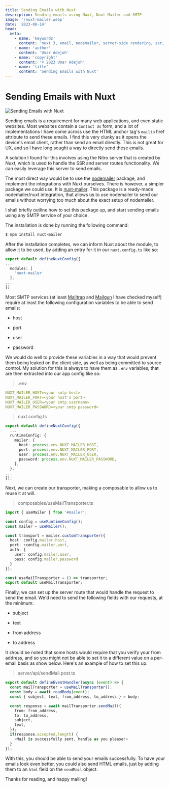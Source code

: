 ```yaml
---
title: Sending Emails with Nuxt
description: Sending emails using Nuxt, Nuxt Mailer and SMTP
image: '/nuxt-mailer.webp'
date: '2023-08-14'
head:
  meta:
    - name: 'keywords'
      content: 'nuxt 3, email, nodemailer, server-side rendering, ssr, nitro, nuxt-mailer, nuxt mailer, smtp'
    - name: 'author'
      content: 'Umar Adejoh'
    - name: 'copyright'
      content: '© 2023 Umar Adejoh'
    - name: 'title'
      content: 'Sending Emails with Nuxt'
---
```


# Sending Emails with Nuxt
![Sending Emails with Nuxt](/nuxt-mailer.webp)

Sending emails is a requirement for many web applications, and even static websites. Most websites contain a `Contact Us` form, and a lot of implementations I have come across use the HTML anchor tag's `mailto` href attribute to send these emails. I find this very clunky as it opens the device's email client, rather than send an email directly. This is not great for UX, and so I have long sought a way to directly send these emails.

A solution I found for this involves using the Nitro server that is created by Nuxt, which is used to handle the SSR and server routes functionality. We can easily leverage this server to send emails.

The most direct way would be to use the [nodemailer](https://www.npmjs.com/package/nodemailer) package, and implement the integrations with Nuxt ourselves. There is however, a simpler package we could use. It is [nuxt-mailer](https://www.npmjs.com/package/nuxt-mailer). This package is a ready-made nodemailer/nuxt integration, that allows us to use nodemailer to send our emails without worrying too much about the exact setup of nodemailer.

I shall briefly outline how to set this package up, and start sending emails using any SMTP service of your choice.

The installation is done by running the following command:

```bash
$ npm install nuxt-mailer
```

After the installation completes, we can inform Nuxt about the module, to allow it to be used, by adding an entry for it in our `nuxt.config.ts` like so:

```ts
export default defineNuxtConfig({
...
  modules: [
    'nuxt-mailer'
  ],
...
})
```

Most SMTP services (at least [Mailtrap](https://mailtrap.io) and [Mailgun](https://app.mailgun.com) I have checked myself) require at least the following configuration variables to be able to send emails:

* host
    
* port
    
* user
    
* password
    

We would do well to provide these variables in a way that would prevent them being leaked on the client side, as well as being committed to source control. My solution for this is always to have them as `.env` variables, that are then extracted into our app config like so:

> .env

```yaml
NUXT_MAILER_HOST=<your smtp host>
NUXT_MAILER_PORT=<your host's port>
NUXT_MAILER_USER=<your smtp username>
NUXT_MAILER_PASSWORD=<your smtp password>
```

> nuxt.config.ts

```ts
export default defineNuxtConfig({
  ...
  runtimeConfig: {
    mailer: {
      host: process.env.NUXT_MAILER_HOST,
      port: process.env.NUXT_MAILER_PORT,
      user: process.env.NUXT_MAILER_USER,
      password: process.env.NUXT_MAILER_PASSWORD,
    },
  },
...
});
```

Next, we can create our transporter, making a composable to allow us to reuse it at will.

> composables/useMailTransporter.ts

```ts
import { useMailer } from '#mailer';

const config = useRuntimeConfig();
const mailer = useMailer();

const transport = mailer.customTransporter({
  host: config.mailer.host,
  port: +config.mailer.port,
  auth: {
    user: config.mailer.user,
    pass: config.mailer.password
  }
});

const useMailTransporter = () => transporter;
export default useMailTransporter;
```

Finally, we can set up the server route that would handle the request to send the email. We'd need to send the following fields with our requests, at the minimum:

* subject
    
* text
    
* from address
    
* to address
    

It should be noted that some hosts would require that you verify your from address, and so you might not be able to set it to a different value on a per-email basis as show below. Here's an example of how to set this up:

> server/api/sendMail.post.ts

```ts
export default defineEventHandler(async (event) => {
  const mailTransporter = useMailTransporter();
  const body = await readBody(event);
  const { subject, text, from_address, to_address } = body;

  const response = await mailTransporter.sendMail({
    from: from_address,
    to: to_address,
    subject,
    text,
  });
  if(response.accepted.length) {
    <Mail is successfully sent, handle as you please!>
  }
});
```

With this, you should be able to send your emails successfully. To have your emails look even better, you could also send HTML emails, just by adding them to an `html` field on the `sendMail` object.

Thanks for reading, and happy mailing!
